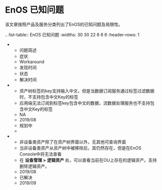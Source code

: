 # EnOS 已知问题

该文章按照产品及服务分类列出了EnOS的已知问题及局限性。

.. list-table:: EnOS 已知问题
   :widths: 30 30 22 6 6 6
   :header-rows: 1

   * - 问题简述
     - 症状
     - Workaround
     - 发现时间
     - 状态
     - 解决时间
   * - 资产树标签的key支持输入中文，但是当数据订阅服务通过标签过滤数据时，不支持包含中文Key的标签
     - 应用端无法订阅到标签key包含中文的数据，流数据处理服务也不支持包含中文Key的标签
     - NA
     - 2019/08
     - 规划中
     - 
   * - 非设备类资产除了在资产树界面以外，无其他可查询界面
     - 当非设备类资产从资产树中被移除后，其仍然存在，但是在EnOS Console中将无法查看
     - 在 **设备管理 > 逻辑资产** 处，可以查看当前在OU上存在的逻辑资产。支持删除逻辑资产。
     - 2019/08
     - 已解决
     - 2019/09

<!--end-->